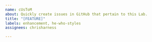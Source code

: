 ```yaml
---
name: cUsToM
about: Quickly create issues in GitHub that pertain to this Lab.
title: "[FEATURE]"
labels: enhancement, he-who-styles
assignees: chrisharness

---
```



